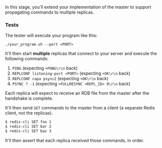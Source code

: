 In this stage, you'll extend your implementation of the master to support propagating commands to multiple replicas.

### Tests

The tester will execute your program like this:

```
./your_program.sh --port <PORT>
```

It'll then start **multiple** replicas that connect to your server and execute the following commands:

1. `PING` (expecting `+PONG\r\n` back)
2. `REPLCONF listening-port <PORT>` (expecting `+OK\r\n` back)
3. `REPLCONF capa psync2` (expecting `+OK\r\n` back)
4. `PSYNC ? -1` (expecting `+FULLRESYNC <REPL_ID> 0\r\n` back)

Each replica will expect to receive an RDB file from the master after the handshake is complete.

It'll then send `SET` commands to the master from a client (a separate Redis client, not the replicas).

```bash
$ redis-cli SET foo 1
$ redis-cli SET bar 2
$ redis-cli SET baz 3
```

It'll then assert that each replica received those commands, in order.
